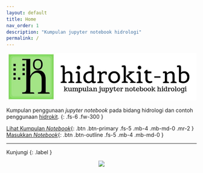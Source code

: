 ```yaml
---
layout: default
title: Home
nav_order: 1
description: "Kumpulan jupyter notebook hidrologi"
permalink: /
---
```

<div align="center">
    <img src="assets/images/hidrokit-nb-800x200.jpg">
</div>

<!-- {: .fs-9 } -->
Kumpulan penggunaan _jupyter notebook_ pada bidang hidrologi dan contoh penggunaan [hidrokit]. 
{: .fs-6 .fw-300 }

[Lihat Kumpulan _Notebook_](/kumpulan-notebook){: .btn .btn-primary .fs-5 .mb-4 .mb-md-0 .mr-2 }
[Masukkan _Notebook_](/panduan/memasukkan-notebook){: .btn .btn-outline .fs-5 .mb-4 .mb-md-0 }

---
Kunjungi
{: .label }
<div align="center">
    <a href="https://taruma.github.io/hidrokit">
    <img src="https://github.com/taruma/hidrokit/wiki/logo/hidrokit-400x100.jpg">
    </a>
</div>

[hidrokit]: https://taruma.github.io/hidrokit